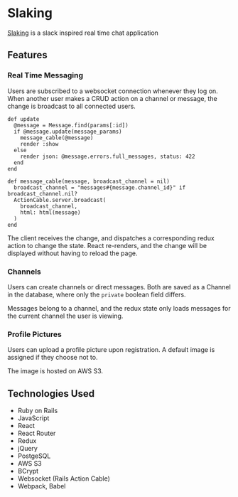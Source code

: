 # Slaking

[Slaking](https://cryptic-escarpment-65990.herokuapp.com/) is a slack inspired real time chat application

## Features

### Real Time Messaging
Users are subscribed to a websocket connection whenever they log on. When another user makes a CRUD action on a channel or message, the change is broadcast to all connected users.

```
def update
  @message = Message.find(params[:id])
  if @message.update(message_params)
    message_cable(@message)
    render :show
  else
    render json: @message.errors.full_messages, status: 422
  end
end
```

```
def message_cable(message, broadcast_channel = nil)
  broadcast_channel = "messages#{message.channel_id}" if broadcast_channel.nil?
  ActionCable.server.broadcast(
    broadcast_channel,
    html: html(message)
  )
end
```

The client receives the change, and dispatches a corresponding redux action to change the state. React re-renders, and the change will be displayed without having to reload the page.

### Channels
Users can create channels or direct messages. Both are saved as a Channel in the database, where only the `private` boolean field differs.

Messages belong to a channel, and the redux state only loads messages for the current channel the user is viewing.

### Profile Pictures
Users can upload a profile picture upon registration. A default image is assigned if they choose not to.

The image is hosted on AWS S3.

## Technologies Used
* Ruby on Rails
* JavaScript
* React
* React Router
* Redux
* jQuery
* PostgeSQL
* AWS S3
* BCrypt
* Websocket (Rails Action Cable)
* Webpack, Babel